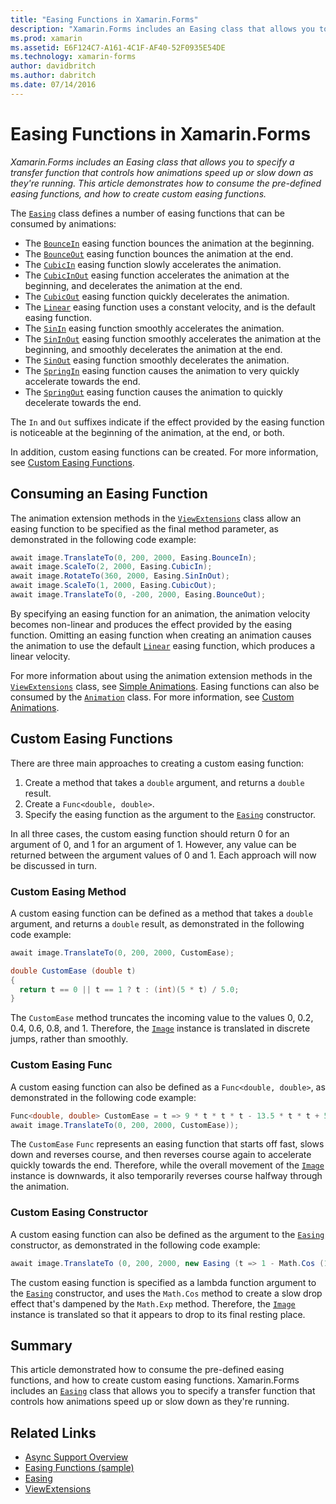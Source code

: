 ```yaml
---
title: "Easing Functions in Xamarin.Forms"
description: "Xamarin.Forms includes an Easing class that allows you to specify a transfer function that controls how animations speed up or slow down as they're running. This article demonstrates how to consume the pre-defined easing functions, and how to create custom easing functions."
ms.prod: xamarin
ms.assetid: E6F124C7-A161-4C1F-AF40-52F0935E54DE
ms.technology: xamarin-forms
author: davidbritch
ms.author: dabritch
ms.date: 07/14/2016
---
```


# Easing Functions in Xamarin.Forms

_Xamarin.Forms includes an Easing class that allows you to specify a transfer function that controls how animations speed up or slow down as they're running. This article demonstrates how to consume the pre-defined easing functions, and how to create custom easing functions._


The [`Easing`](xref:Xamarin.Forms.Easing) class defines a number of easing functions that can be consumed by animations:

- The [`BounceIn`](xref:Xamarin.Forms.Easing.BounceIn) easing function bounces the animation at the beginning.
- The [`BounceOut`](xref:Xamarin.Forms.Easing.BounceOut) easing function bounces the animation at the end.
- The [`CubicIn`](xref:Xamarin.Forms.Easing.CubicIn) easing function slowly accelerates the animation.
- The [`CubicInOut`](xref:Xamarin.Forms.Easing.CubicInOut) easing function accelerates the animation at the beginning, and decelerates the animation at the end.
- The [`CubicOut`](xref:Xamarin.Forms.Easing.CubicOut) easing function quickly decelerates the animation.
- The [`Linear`](xref:Xamarin.Forms.Easing.Linear) easing function uses a constant velocity, and is the default easing function.
- The [`SinIn`](xref:Xamarin.Forms.Easing.SinIn) easing function smoothly accelerates the animation.
- The [`SinInOut`](xref:Xamarin.Forms.Easing.SinInOut) easing function smoothly accelerates the animation at the beginning, and smoothly decelerates the animation at the end.
- The [`SinOut`](xref:Xamarin.Forms.Easing.SinOut) easing function smoothly decelerates the animation.
- The [`SpringIn`](xref:Xamarin.Forms.Easing.SpringIn) easing function causes the animation to very quickly accelerate towards the end.
- The [`SpringOut`](xref:Xamarin.Forms.Easing.SpringOut) easing function causes the animation to quickly decelerate towards the end.

The `In` and `Out` suffixes indicate if the effect provided by the easing function is noticeable at the beginning of the animation, at the end, or both.

In addition, custom easing functions can be created. For more information, see [Custom Easing Functions](#customeasing).

## Consuming an Easing Function

The animation extension methods in the [`ViewExtensions`](xref:Xamarin.Forms.ViewExtensions) class allow an easing function to be specified as the final method parameter, as demonstrated in the following code example:

```csharp
await image.TranslateTo(0, 200, 2000, Easing.BounceIn);
await image.ScaleTo(2, 2000, Easing.CubicIn);
await image.RotateTo(360, 2000, Easing.SinInOut);
await image.ScaleTo(1, 2000, Easing.CubicOut);
await image.TranslateTo(0, -200, 2000, Easing.BounceOut);
```

By specifying an easing function for an animation, the animation velocity becomes non-linear and produces the effect provided by the easing function. Omitting an easing function when creating an animation causes the animation to use the default [`Linear`](xref:Xamarin.Forms.Easing.Linear) easing function, which produces a linear velocity.

For more information about using the animation extension methods in the [`ViewExtensions`](xref:Xamarin.Forms.ViewExtensions) class, see [Simple Animations](~/xamarin-forms/user-interface/animation/simple.md). Easing functions can also be consumed by the [`Animation`](xref:Xamarin.Forms.Animation) class. For more information, see [Custom Animations](~/xamarin-forms/user-interface/animation/custom.md).

<a name="customeasing" />

## Custom Easing Functions

There are three main approaches to creating a custom easing function:

1. Create a method that takes a `double` argument, and returns a `double` result.
1. Create a `Func<double, double>`.
1. Specify the easing function as the argument to the [`Easing`](xref:Xamarin.Forms.Easing) constructor.

In all three cases, the custom easing function should return 0 for an argument of 0, and 1 for an argument of 1. However, any value can be returned between the argument values of 0 and 1. Each approach will now be discussed in turn.

### Custom Easing Method

A custom easing function can be defined as a method that takes a `double` argument, and returns a `double` result, as demonstrated in the following code example:

```csharp
await image.TranslateTo(0, 200, 2000, CustomEase);

double CustomEase (double t)
{
  return t == 0 || t == 1 ? t : (int)(5 * t) / 5.0;
}
```

The `CustomEase` method truncates the incoming value to the values 0, 0.2, 0.4, 0.6, 0.8, and 1. Therefore, the [`Image`](xref:Xamarin.Forms.Image) instance is translated in discrete jumps, rather than smoothly.

### Custom Easing Func

A custom easing function can also be defined as a `Func<double, double>`, as demonstrated in the following code example:

```csharp
Func<double, double> CustomEase = t => 9 * t * t * t - 13.5 * t * t + 5.5 * t;
await image.TranslateTo(0, 200, 2000, CustomEase));
```

The `CustomEase` `Func` represents an easing function that starts off fast, slows down and reverses course, and then reverses course again to accelerate quickly towards the end. Therefore, while the overall movement of the [`Image`](xref:Xamarin.Forms.Image) instance is downwards, it also temporarily reverses course halfway through the animation.

### Custom Easing Constructor

A custom easing function can also be defined as the argument to the [`Easing`](xref:Xamarin.Forms.Easing) constructor, as demonstrated in the following code example:

```csharp
await image.TranslateTo (0, 200, 2000, new Easing (t => 1 - Math.Cos (10 * Math.PI * t) * Math.Exp (-5 * t)));
```

The custom easing function is specified as a lambda function argument to the [`Easing`](xref:Xamarin.Forms.Easing) constructor, and uses the `Math.Cos` method to create a slow drop effect that's dampened by the `Math.Exp` method. Therefore, the [`Image`](xref:Xamarin.Forms.Image) instance is translated so that it appears to drop to its final resting place.

## Summary

This article demonstrated how to consume the pre-defined easing functions, and how to create custom easing functions. Xamarin.Forms includes an [`Easing`](xref:Xamarin.Forms.Easing) class that allows you to specify a transfer function that controls how animations speed up or slow down as they're running.



## Related Links

- [Async Support Overview](~/cross-platform/platform/async.md)
- [Easing Functions (sample)](https://developer.xamarin.com/samples/xamarin-forms/userinterface/animation/easing/)
- [Easing](xref:Xamarin.Forms.Easing)
- [ViewExtensions](xref:Xamarin.Forms.ViewExtensions)
